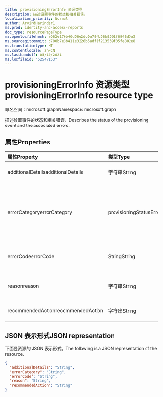 ```yaml
---
title: provisioningErrorInfo 资源类型
description: 描述设置事件的状态和相关错误。
localization_priority: Normal
author: ArvindHarinder1
ms.prod: identity-and-access-reports
doc_type: resourcePageType
ms.openlocfilehash: a682e176b40d58e2dc0a794b58b8561f8948d5a5
ms.sourcegitcommit: d700b7e3b411e3226b5adf1f213539f05fe802e8
ms.translationtype: MT
ms.contentlocale: zh-CN
ms.lasthandoff: 05/19/2021
ms.locfileid: "52547153"
---
```

# <a name="provisioningerrorinfo-resource-type"></a><span data-ttu-id="0b9d8-103">provisioningErrorInfo 资源类型</span><span class="sxs-lookup"><span data-stu-id="0b9d8-103">provisioningErrorInfo resource type</span></span>

<span data-ttu-id="0b9d8-104">命名空间：microsoft.graph</span><span class="sxs-lookup"><span data-stu-id="0b9d8-104">Namespace: microsoft.graph</span></span>


<span data-ttu-id="0b9d8-105">描述设置事件的状态和相关错误。</span><span class="sxs-lookup"><span data-stu-id="0b9d8-105">Describes the status of the provisioning event and the associated errors.</span></span> 

## <a name="properties"></a><span data-ttu-id="0b9d8-106">属性</span><span class="sxs-lookup"><span data-stu-id="0b9d8-106">Properties</span></span>

| <span data-ttu-id="0b9d8-107">属性</span><span class="sxs-lookup"><span data-stu-id="0b9d8-107">Property</span></span>     | <span data-ttu-id="0b9d8-108">类型</span><span class="sxs-lookup"><span data-stu-id="0b9d8-108">Type</span></span>        | <span data-ttu-id="0b9d8-109">描述</span><span class="sxs-lookup"><span data-stu-id="0b9d8-109">Description</span></span> |
|:-------------|:------------|:------------|
|<span data-ttu-id="0b9d8-110">additionalDetails</span><span class="sxs-lookup"><span data-stu-id="0b9d8-110">additionalDetails</span></span>|<span data-ttu-id="0b9d8-111">字符串</span><span class="sxs-lookup"><span data-stu-id="0b9d8-111">String</span></span>|<span data-ttu-id="0b9d8-112">出现错误时的其他详细信息。</span><span class="sxs-lookup"><span data-stu-id="0b9d8-112">Additional details in case of error.</span></span>|
|<span data-ttu-id="0b9d8-113">errorCategory</span><span class="sxs-lookup"><span data-stu-id="0b9d8-113">errorCategory</span></span>|<span data-ttu-id="0b9d8-114">provisioningStatusErrorCategory</span><span class="sxs-lookup"><span data-stu-id="0b9d8-114">provisioningStatusErrorCategory</span></span>|<span data-ttu-id="0b9d8-115">对错误代码进行分类。</span><span class="sxs-lookup"><span data-stu-id="0b9d8-115">Categorizes the error code.</span></span> <span data-ttu-id="0b9d8-116">可能的值是 `failure` `nonServiceFailure` `success` 、、、、 `unknownFutureValue`</span><span class="sxs-lookup"><span data-stu-id="0b9d8-116">Possible values are `failure`, `nonServiceFailure`, `success`, `unknownFutureValue`</span></span>|
|<span data-ttu-id="0b9d8-117">errorCode</span><span class="sxs-lookup"><span data-stu-id="0b9d8-117">errorCode</span></span>|<span data-ttu-id="0b9d8-118">String</span><span class="sxs-lookup"><span data-stu-id="0b9d8-118">String</span></span>|<span data-ttu-id="0b9d8-119">发生任何错误时的唯一错误代码。</span><span class="sxs-lookup"><span data-stu-id="0b9d8-119">Unique error code if any occurred.</span></span> [<span data-ttu-id="0b9d8-120">了解更多</span><span class="sxs-lookup"><span data-stu-id="0b9d8-120">Learn more</span></span>](/azure/active-directory/reports-monitoring/concept-provisioning-logs#error-codes)|
|<span data-ttu-id="0b9d8-121">reason</span><span class="sxs-lookup"><span data-stu-id="0b9d8-121">reason</span></span>|<span data-ttu-id="0b9d8-122">字符串</span><span class="sxs-lookup"><span data-stu-id="0b9d8-122">String</span></span>|<span data-ttu-id="0b9d8-123">总结状态并说明状态发生的原因。</span><span class="sxs-lookup"><span data-stu-id="0b9d8-123">Summarizes the status and describes why the status happened.</span></span>|
|<span data-ttu-id="0b9d8-124">recommendedAction</span><span class="sxs-lookup"><span data-stu-id="0b9d8-124">recommendedAction</span></span>|<span data-ttu-id="0b9d8-125">字符串</span><span class="sxs-lookup"><span data-stu-id="0b9d8-125">String</span></span>|<span data-ttu-id="0b9d8-126">提供相应错误的解决方法。</span><span class="sxs-lookup"><span data-stu-id="0b9d8-126">Provides the resolution for the corresponding error.</span></span>|

## <a name="json-representation"></a><span data-ttu-id="0b9d8-127">JSON 表示形式</span><span class="sxs-lookup"><span data-stu-id="0b9d8-127">JSON representation</span></span>

<span data-ttu-id="0b9d8-128">下面是资源的 JSON 表示形式。</span><span class="sxs-lookup"><span data-stu-id="0b9d8-128">The following is a JSON representation of the resource.</span></span>

<!-- {
  "blockType": "resource",
  "optionalProperties": [

  ],
  "@odata.type": "microsoft.graph.provisioningErrorInfo",
  "baseType": null
}-->

```json
{
  "additionalDetails": "String",
  "errorCategory": "String",
  "errorCode": "String",
  "reason": "String",
  "recommendedAction": "String"
}
```

<!-- uuid: 16cd6b66-4b1a-43a1-adaf-3a886856ed98
2019-02-04 14:57:30 UTC -->
<!-- {
  "type": "#page.annotation",
  "description": "provisioningErrorInfo resource",
  "keywords": "",
  "section": "documentation",
  "tocPath": ""
}-->


